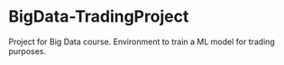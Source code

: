 # BigData-TradingProject
Project for Big Data course. Environment to train a ML model for trading purposes.

